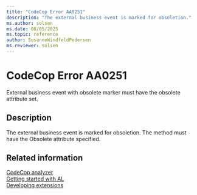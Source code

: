 ```yaml
---
title: "CodeCop Error AA0251"
description: "The external business event is marked for obsoletion."
ms.author: solsen
ms.date: 08/05/2025
ms.topic: reference
author: SusanneWindfeldPedersen
ms.reviewer: solsen
---
```

[//]: # (START>DO_NOT_EDIT)
[//]: # (IMPORTANT:Do not edit any of the content between here and the END>DO_NOT_EDIT.)
[//]: # (Any modifications should be made in the .xml files in the ModernDev repo.)
# CodeCop Error AA0251
External business event with obsolete marker must have the obsolete attribute set.

## Description
The external business event is marked for obsoletion. The method must have the Obsolete attribute specified.

[//]: # (IMPORTANT: END>DO_NOT_EDIT)
## Related information  
[CodeCop analyzer](codecop.md)  
[Getting started with AL](../devenv-get-started.md)  
[Developing extensions](../devenv-dev-overview.md)  
